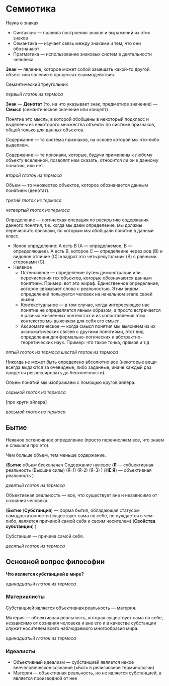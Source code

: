 # Семиотика
Наука о знаках

- Синтаксис — правила построения знаков и выражений из этих знаков
- Семантика — изучает связь между знаками и тем, что они обозначают
- Прагматика — использование знаковых систем в деятельности человека

**Знак** — явление, которое может собой замещать какой-то другой объект или явление в процессах взаимодействия.

Семантический треугольник

_первый глоток из термоса_

**Знак** — **Денотат** (то, на что указывает знак, предметное значение) — **Смысл** (семантическое значение или концепт)

Понятие это мысль, в которой обобщены в некоторый подкласс и выделены из некоторого множества объекты по системе признаков, общей только для данных объектов.

Содержание — та система признаков, на основе которой мы что-либо выделяем.

Содержание — те признаки, которые, будучи применены к любому объекту вселенной, позволят нам сказать, относится ли он к данному понятию, или нет.

_второй глоток из термоса_

Объем — то множество объектов, которое обозначается данным понятием (денотат).

_третий глоток из термоса_

_четвертый глоток из термоса_

Определение — логическая операция по раскрытию содержания данного понятия, т.е. когда мы даем определение, мы должны перечислить признаки, по которым мы обобщали понятие в данный класс.

- Явное определение: A есть B (A — определяемое, B — определяющее). A есть B, которое C — определеине через род (B) и видовое отличие (С): квадрат это четырехугольник (B) с равными сторонами (C).
- Неявное
	- Остенсивное — определение путем демонстрации или перечисления тех объектов, которые обозначаются данным понятием. Пример: вот это жираф. Единственное определение, которое связывает слова с реальностью. Этим видом определений пользуется человек на начальном этапе своей жизни.
	- Контекстуальное — в том случае, когда интересующее нас понятие не определяется явным образом, а просто встречается в разных жизненных контекстах и из сопоставления этих контекстов мы выясняем для себя его смысл.
	- Аксиоматическое — когда смысл понятия мы выясняем из их аксиоматических связей с другими понятиями, этот вид определения для формально-логических и абстрактно-теоретических наук. Пример: что такое точка, прямая и т.д

_пятый глоток из термоса_
_шестой глоток из термоса_

Никогда не может быть определено абсолютно все (некоторые вещи всегда выдаются за очевидные, либо заданные, иначе каждый раз придется регрессировать до бесконечности).

Объем понятий мы изображаем с помощью кругов эйлера.

_седьмой глоток из термоса_

[про круги эйлера]

_восьмой глоток из термоса_

## Бытие
Неявное остенсивное определение (просто перечисляем все, что знаем и слышали про это).

Чем больше объем, тем меньше содержание.

(**Бытие** *объем бесконечен* Содержание нулевое
	(**Я**			— субъективная реальность
		(Высшие силы) (Я-1) (Я-2) (Я-3)
	)
	(**НЕ Я**)	— объективная реальность
)

_девятый глоток из термоса_

Объективная реальность — все, что существует вне и независимо от сознания человека.


(**Бытие**
	(**Субстанция**)					— форма бытия, обладающая статусом самодостаточности
														(существует сама по себе, не нуждается в чем-либо,
														является причиной самой себя и своим носителем)
	(**Свойства субстанции**)
)

Субстанция — причина самой себя.

_десятый глоток из термоса_


## Основной вопрос философии
**Что является субстанцией в мире?**

_одинадцатый глоток из термоса_


### Материалисты
Субстанцией является объективная реальность — материя.

Материя — объективная реальность, которая существует сама по себе, независимо от сознания человека и вне его и в качестве субстанции служит носителем всего наблюдаемого многообразия мира.

_одинадцатый глоток из термоса_

### Идеалисты
- Объективный идеализм — субстанцией является некое внечеловеческое сознание («Бог» в религиозной терминологии)
- Материя — объективная реальность, но не является субстанцией, а является производной от нее











